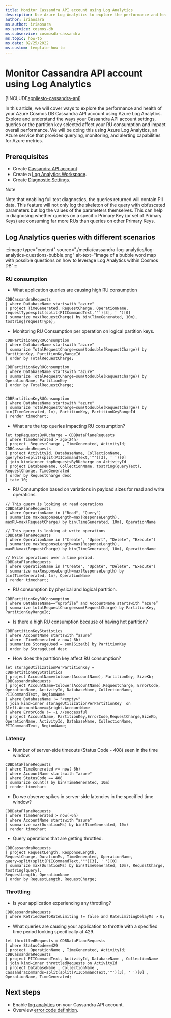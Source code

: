 ```yaml
---
title: Monitor Cassandra API account using Log Analytics
description: Use Azure Log Analytics to explore the performance and health of your Azure Cosmos DB Cassandra API account.
author: iriaosara
ms.author: iriaosara
ms.service: cosmos-db
ms.subservice: cosmosdb-cassandra
ms.topic: how-to 
ms.date: 02/25/2022
ms.custom: template-how-to 
---
```



# Monitor Cassandra API account using Log Analytics
[!INCLUDE[appliesto-cassandra-api](../includes/appliesto-cassandra-api.md)]

In this article, we will cover ways to explore the performance and health of your Azure Cosmos DB Cassandra API account using Azure Log Analytics. 
Explore and understand the ways your Cassandra API account settings, queries or the partition key selected affect your RU consumption and impact overall performance.
We will be doing this using Azure Log Analytics, an Azure service that provides querying, monitoring, and alerting capabilities for Azure metrics.

## Prerequisites

- Create [Cassandra API account](create-account-java.md)
- Create a [Log Analytics Workspace](../../azure-monitor/logs/quick-create-workspace.md).
- Create [Diagnostic Settings](../cosmosdb-monitor-resource-logs.md).

> [!NOTE]
> Note that enabling full text diagnostics, the queries returned will contain PII data.
> This feature will not only log the skeleton of the query with obfuscated parameters but log the values of the parameters themselves. 
> This can help in diagnosing whether queries on a specific Primary Key (or set of Primary Keys) are consuming far more RUs than queries on other Primary Keys.

## Log Analytics queries with different scenarios

:::image type="content" source="./media/cassandra-log-analytics/log-analytics-questions-bubble.png" alt-text="Image of a bubble word map with possible questions on how to leverage Log Analytics within Cosmos DB":::

### RU consumption
- What application queries are causing high RU consumption
```kusto
CDBCassandraRequests 
| where DatabaseName startswith "azure"
| project TimeGenerated, RequestCharge, OperationName,
requestType=split(split(PIICommandText,'"')[3], ' ')[0]
| summarize max(RequestCharge) by bin(TimeGenerated, 10m), tostring(requestType);
```

- Monitoring RU Consumption per operation on logical partition keys.
```kusto
CDBPartitionKeyRUConsumption
| where DatabaseName startswith "azure"
| summarize TotalRequestCharge=sum(todouble(RequestCharge)) by PartitionKey, PartitionKeyRangeId
| order by TotalRequestCharge;

CDBPartitionKeyRUConsumption
| where DatabaseName startswith "azure"
| summarize TotalRequestCharge=sum(todouble(RequestCharge)) by OperationName, PartitionKey
| order by TotalRequestCharge;


CDBPartitionKeyRUConsumption
| where DatabaseName startswith "azure"
| summarize TotalRequestCharge=sum(todouble(RequestCharge)) by bin(TimeGenerated, 1m), PartitionKey, PartitionKeyRangeId
| render timechart;
```

- What are the top queries impacting RU consumption?
```kusto
let topRequestsByRUcharge = CDBDataPlaneRequests 
| where TimeGenerated > ago(24h)
| project  RequestCharge , TimeGenerated, ActivityId;
CDBCassandraRequests
| project ActivityId, DatabaseName, CollectionName, queryText=split(split(PIICommandText,'"')[3], ' ')[0]
| join kind=inner topRequestsByRUcharge on ActivityId
| project DatabaseName, CollectionName, tostring(queryText), RequestCharge, TimeGenerated
| order by RequestCharge desc
| take 10;
```
- RU Consumption based on variations in payload sizes for read and write operations.
```kusto
// This query is looking at read operations
CDBDataPlaneRequests
| where OperationName in ("Read", "Query")
| summarize maxResponseLength=max(ResponseLength), maxRU=max(RequestCharge) by bin(TimeGenerated, 10m), OperationName

// This query is looking at write operations
CDBDataPlaneRequests
| where OperationName in ("Create", "Upsert", "Delete", "Execute")
| summarize maxResponseLength=max(ResponseLength), maxRU=max(RequestCharge) by bin(TimeGenerated, 10m), OperationName

// Write operations over a time period.
CDBDataPlaneRequests
| where OperationName in ("Create", "Update", "Delete", "Execute")
| summarize maxResponseLength=max(ResponseLength) by bin(TimeGenerated, 1m), OperationName
| render timechart;
```

- RU consumption by physical and logical partition.
```kusto
CDBPartitionKeyRUConsumption
| where DatabaseName==”uprofile” and AccountName startswith “azure”
| summarize totalRequestCharge=sum(RequestCharge) by PartitionKey, PartitionKeyRangeId;
```

- Is there a high RU consumption because of having hot partition?
```kusto
CDBPartitionKeyStatistics
| where AccountName startswith “azure”
| where  TimeGenerated > now(-8h)
| summarize StorageUsed = sum(SizeKb) by PartitionKey
| order by StorageUsed desc
```

- How does the partition key affect RU consumption?
```kusto
let storageUtilizationPerPartitionKey = 
CDBPartitionKeyStatistics
| project AccountName=tolower(AccountName), PartitionKey, SizeKb;
CDBCassandraRequests
| project AccountName=tolower(AccountName),RequestCharge, ErrorCode, OperationName, ActivityId, DatabaseName, CollectionName, PIICommandText, RegionName
| where DatabaseName != "<empty>"
| join kind=inner storageUtilizationPerPartitionKey  on $left.AccountName==$right.AccountName
| where ErrorCode != -1 //successful
| project AccountName, PartitionKey,ErrorCode,RequestCharge,SizeKb, OperationName, ActivityId, DatabaseName, CollectionName, PIICommandText, RegionName;
```

### Latency
- Number of server-side timeouts (Status Code - 408) seen in the time window.
```kusto
CDBDataPlaneRequests
| where TimeGenerated >= now(-6h)
| where AccountName startswith "azure"
| where StatusCode == 408
| summarize count() by bin(TimeGenerated, 10m)
| render timechart 
```

- Do we observe spikes in server-side latencies in the specified time window?
```kusto
CDBDataPlaneRequests
| where TimeGenerated > now(-6h)
| where AccountName startswith "azure"
| summarize max(DurationMs) by bin(TimeGenerated, 10m)
| render timechart
```

- Query operations that are getting throttled.
```kusto
CDBCassandraRequests
| project RequestLength, ResponseLength,
RequestCharge, DurationMs, TimeGenerated, OperationName,
query=split(split(PIICommandText,'"')[3], ' ')[0]
| summarize max(DurationMs) by bin(TimeGenerated, 10m), RequestCharge, tostring(query),
RequestLength, OperationName
| order by RequestLength, RequestCharge;
```

### Throttling
- Is your application experiencing any throttling?
```kusto
CDBCassandraRequests
| where RetriedDueToRateLimiting != false and RateLimitingDelayMs > 0;
```
- What queries are causing your application to throttle with a specified time period looking specifically at 429.
```kusto
let throttledRequests = CDBDataPlaneRequests
| where StatusCode==429
| project  OperationName , TimeGenerated, ActivityId; 
CDBCassandraRequests
| project PIICommandText, ActivityId, DatabaseName , CollectionName
| join kind=inner throttledRequests on ActivityId
| project DatabaseName , CollectionName , CassandraCommands=split(split(PIICommandText,'"')[3], ' ')[0] , OperationName, TimeGenerated;
```

## Next steps
- Enable [log analytics](../../azure-monitor/logs/log-analytics-overview.md) on your Cassandra API account.
- Overview [error code definition](error-codes-solution.md).
